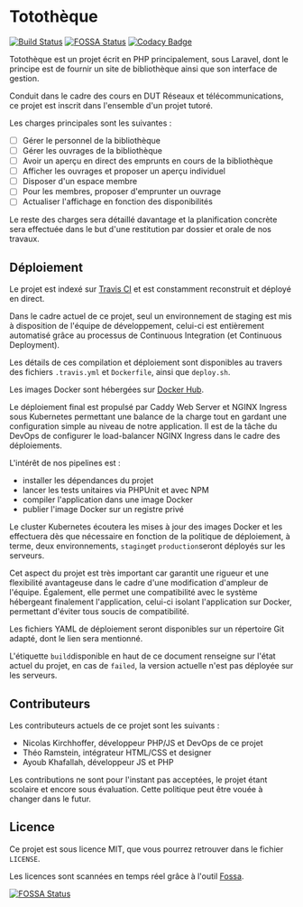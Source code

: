 # Totothèque

[![Build Status](https://travis-ci.com/nkirchhoffer/tototheque.svg?token=ds33jhx1yuxm7ARdHprK&branch=master)](https://travis-ci.com/nkirchhoffer/tototheque) [![FOSSA Status](https://app.fossa.com/api/projects/git%2Bgithub.com%2Fnkirchhoffer%2Ftototheque.svg?type=shield)](https://app.fossa.com/projects/git%2Bgithub.com%2Fnkirchhoffer%2Ftototheque?ref=badge_shield) [![Codacy Badge](https://api.codacy.com/project/badge/Grade/e742f20d1f2f49c39261bcf78ed472cc)](https://www.codacy.com?utm_source=github.com&amp;utm_medium=referral&amp;utm_content=nkirchhoffer/tototheque&amp;utm_campaign=Badge_Grade)

Totothèque est un projet écrit en PHP principalement, sous Laravel, dont le principe est de fournir un site de bibliothèque ainsi que son interface de gestion.

Conduit dans le cadre des cours en DUT Réseaux et télécommunications, ce projet est inscrit dans l'ensemble d'un projet tutoré.

Les charges principales sont les suivantes :

- [ ] Gérer le personnel de la bibliothèque
- [ ] Gérer les ouvrages de la bibliothèque
- [ ] Avoir un aperçu en direct des emprunts en cours de la bibliothèque
- [ ] Afficher les ouvrages et proposer un aperçu individuel
- [ ] Disposer d'un espace membre
- [ ] Pour les membres, proposer d'emprunter un ouvrage
- [ ] Actualiser l'affichage en fonction des disponibilités

Le reste des charges sera détaillé davantage et la planification concrète sera effectuée dans le but d'une restitution par dossier et orale de nos travaux.

## Déploiement

Le projet est indexé sur [Travis CI](https://travis-ci.com) et est constamment reconstruit et déployé en direct.

Dans le cadre actuel de ce projet, seul un environnement de staging est mis à disposition de l'équipe de développement, celui-ci est entièrement automatisé grâce au processus de Continuous Integration (et Continuous Deployment).

Les détails de ces compilation et déploiement sont disponibles au travers des fichiers `.travis.yml` et `Dockerfile`, ainsi que `deploy.sh`.

Les images Docker sont hébergées sur [Docker Hub](https://hub.docker.com).

Le déploiement final est propulsé par Caddy Web Server et NGINX Ingress sous Kubernetes permettant une balance de la charge tout en gardant une configuration simple au niveau de notre application. Il est de la tâche du DevOps de configurer le load-balancer NGINX Ingress dans le cadre des déploiements.

L'intérêt de nos pipelines est :

* installer les dépendances du projet
* lancer les tests unitaires via PHPUnit et avec NPM
* compiler l'application dans une image Docker
* publier l'image Docker sur un registre privé

Le cluster Kubernetes écoutera les mises à jour des images Docker et les effectuera dès que nécessaire en fonction de la politique de déploiement, à terme, deux environnements, `staging`et `production`seront déployés sur les serveurs.

Cet aspect du projet est très important car garantit une rigueur et une flexibilité avantageuse dans le cadre d'une modification d'ampleur de l'équipe. Également, elle permet une compatibilité avec le système hébergeant finalement l'application, celui-ci isolant l'application sur Docker, permettant d'éviter tous soucis de compatibilité.

Les fichiers YAML de déploiement seront disponibles sur un répertoire Git adapté, dont le lien sera mentionné.

L'étiquette `build`disponible en haut de ce document renseigne sur l'état actuel du projet, en cas de `failed`, la version actuelle n'est pas déployée sur les serveurs.

## Contributeurs

Les contributeurs actuels de ce projet sont les suivants :

* Nicolas Kirchhoffer, développeur PHP/JS et DevOps de ce projet
* Théo Ramstein, intégrateur HTML/CSS et designer
* Ayoub Khafallah, développeur JS et PHP

Les contributions ne sont pour l'instant pas acceptées, le projet étant scolaire et encore sous évaluation. Cette politique peut être vouée à changer dans le futur.

## Licence

Ce projet est sous licence MIT, que vous pourrez retrouver dans le fichier `LICENSE`.

Les licences sont scannées en temps réel grâce à l'outil [Fossa](https://fossa.com).

[![FOSSA Status](https://app.fossa.com/api/projects/git%2Bgithub.com%2Fnkirchhoffer%2Ftototheque.svg?type=large)](https://app.fossa.com/projects/git%2Bgithub.com%2Fnkirchhoffer%2Ftototheque?ref=badge_large)

